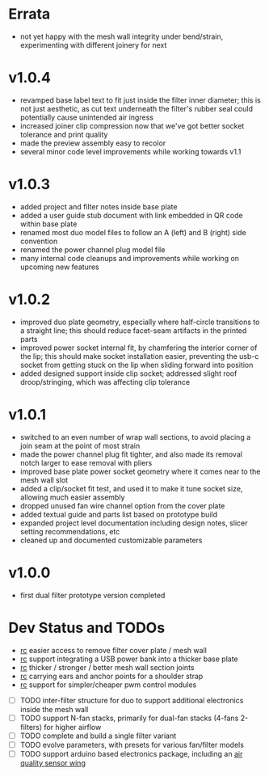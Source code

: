 # Errata

- not yet happy with the mesh wall integrity under bend/strain, experimenting with different joinery for next

# v1.0.4

- revamped base label text to fit just inside the filter inner diameter;
  this is not just aesthetic, as cut text underneath the filter's rubber seal could potentially cause unintended air ingress
- increased joiner clip compression now that we've got better socket tolerance and print quality
- made the preview assembly easy to recolor
- several minor code level improvements while working towards v1.1

# v1.0.3

- added project and filter notes inside base plate
- added a user guide stub document with link embedded in QR code within base plate
- renamed most duo model files to follow an A (left) and B (right) side convention
- renamed the power channel plug model file
- many internal code cleanups and improvements while working on upcoming new features

# v1.0.2

- improved duo plate geometry, especially where half-circle transitions to a straight line;
  this should reduce facet-seam artifacts in the printed parts
- improved power socket internal fit, by chamfering the interior corner of the lip;
  this should make socket installation easier, preventing the usb-c socket from
  getting stuck on the lip when sliding forward into position
- added designed support inside clip socket; addressed slight roof droop/stringing, which was affecting clip tolerance

# v1.0.1

- switched to an even number of wrap wall sections, to avoid placing a join seam at the point of most strain
- made the power channel plug fit tighter, and also made its removal notch larger to ease removal with pliers
- improved base plate power socket geometry where it comes near to the mesh wall slot
- added a clip/socket fit test, and used it to make it tune socket size, allowing much easier assembly
- dropped unused fan wire channel option from the cover plate
- added textual guide and parts list based on prototype build
- expanded project level documentation including design notes, slicer setting recommendations, etc
- cleaned up and documented customizable parameters

# v1.0.0

- first dual filter prototype version completed

# Dev Status and TODOs

- [rc] easier access to remove filter cover plate / mesh wall
- [rc] support integrating a USB power bank into a thicker base plate
- [rc] thicker / stronger / better mesh wall section joints
- [rc] carrying ears and anchor points for a shoulder strap
- [rc] support for simpler/cheaper pwm control modules
- [ ] TODO inter-filter structure for duo to support additional electronics inside the mesh wall
- [ ] TODO support N-fan stacks, primarily for dual-fan stacks (4-fans 2-filters) for higher airflow
- [ ] TODO complete and build a single filter variant
- [ ] TODO evolve parameters, with presets for various fan/filter models
- [ ] TODO support arduino based electronics package, including an [air quality sensor wing][aq_wing]

[aq_wing]: https://hackaday.io/project/168492-the-air-quality-wing

[rc]: https://github.com/jcorbin/pchepa/tree/rc
[testing]: https://github.com/jcorbin/pchepa/tree/testing
[dev]: https://github.com/jcorbin/pchepa/tree/dev
